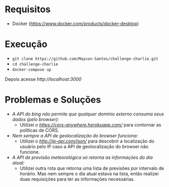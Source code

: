 # Requisitos

  - Docker (https://www.docker.com/products/docker-desktop)

# Execução

  - `git clone https://github.com/Maycon-Santos/challenge-charlie.git`
  - `cd challenge-charlie`
  - `docker-compose up`

  Depois acesse *http://localhost:3000*

# Problemas e Soluções

  - *A API do bing não permite que qualquer domínio externo consuma seus dados (pelo browser):*
    - Utilizei o *https://cors-anywhere.herokuapp.com/* para contornar as políticas de CORS.
  - *Nem sempre a API de geolocalização do browser funciona:*
    - Utilizei o *http://ip-api.com/json/* para descobrir a localização do usuário pelo IP caso a API de geolocalização do browser não funcione.
  - *A API de previsão meteorológica só retorna as informações do dia atual:*
    - Utilizei outra rota que retorna uma lista de previsões por intervalo de horário. Mas nem sempre o dia atual estava na lista, então realizei duas requisições para ter as informações necessárias.